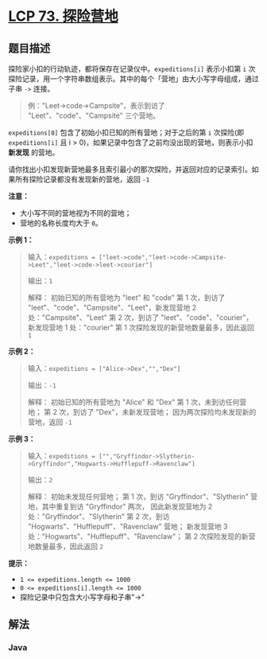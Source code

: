 # [LCP 73. 探险营地](https://leetcode.cn/problems/0Zeoeg)

## 题目描述

<!-- 这里写题目描述 -->

探险家小扣的行动轨迹，都将保存在记录仪中。`expeditions[i]` 表示小扣第 `i` 次探险记录，用一个字符串数组表示。其中的每个「营地」由大小写字母组成，通过子串 `->` 连接。

> 例："Leet->code->Campsite"，表示到访了 "Leet"、"code"、"Campsite" 三个营地。

`expeditions[0]` 包含了初始小扣已知的所有营地；对于之后的第 `i` 次探险(即 `expeditions[i]` 且 i > 0)，如果记录中包含了之前均没出现的营地，则表示小扣 **新发现** 的营地。

请你找出小扣发现新营地最多且索引最小的那次探险，并返回对应的记录索引。如果所有探险记录都没有发现新的营地，返回 `-1`

**注意：**

-   大小写不同的营地视为不同的营地；
-   营地的名称长度均大于 `0`。

**示例 1：**

> 输入：`expeditions = ["leet->code","leet->code->Campsite->Leet","leet->code->leet->courier"]`
>
> 输出：`1`
>
> 解释：
> 初始已知的所有营地为 "leet" 和 "code"
> 第 1 次，到访了 "leet"、"code"、"Campsite"、"Leet"，新发现营地 2 处："Campsite"、"Leet"
> 第 2 次，到访了 "leet"、"code"、"courier"，新发现营地 1 处："courier"
> 第 1 次探险发现的新营地数量最多，因此返回 `1`

**示例 2：**

> 输入：`expeditions = ["Alice->Dex","","Dex"]`
>
> 输出：`-1`
>
> 解释：
> 初始已知的所有营地为 "Alice" 和 "Dex"
> 第 1 次，未到访任何营地；
> 第 2 次，到访了 "Dex"，未新发现营地；
> 因为两次探险均未发现新的营地，返回 `-1`

**示例 3：**

> 输入：`expeditions = ["","Gryffindor->Slytherin->Gryffindor","Hogwarts->Hufflepuff->Ravenclaw"]`
>
> 输出：`2`
>
> 解释：
> 初始未发现任何营地；
> 第 1 次，到访 "Gryffindor"、"Slytherin" 营地，其中重复到访 "Gryffindor" 两次，
> 因此新发现营地为 2 处："Gryffindor"、"Slytherin"
> 第 2 次，到访 "Hogwarts"、"Hufflepuff"、"Ravenclaw" 营地；
> 新发现营地 3 处："Hogwarts"、"Hufflepuff"、"Ravenclaw"；
> 第 2 次探险发现的新营地数量最多，因此返回 `2`

**提示：**

-   `1 <= expeditions.length <= 1000`
-   `0 <= expeditions[i].length <= 1000`
-   探险记录中只包含大小写字母和子串"->"

## 解法

### **Java**

```java

```
